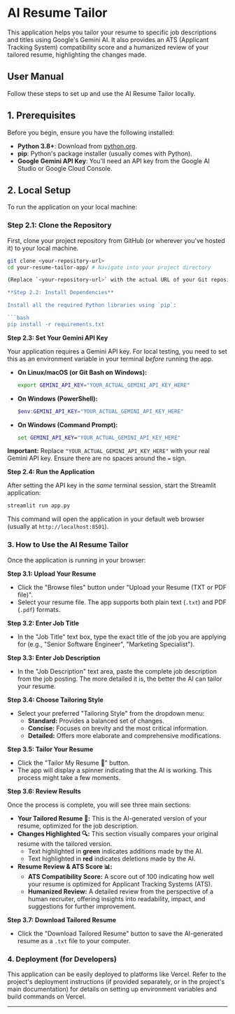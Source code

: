 # AI Resume Tailor

This application helps you tailor your resume to specific job descriptions and titles using Google's Gemini AI. It also provides an ATS (Applicant Tracking System) compatibility score and a humanized review of your tailored resume, highlighting the changes made.

## User Manual

Follow these steps to set up and use the AI Resume Tailor locally.

## 1. Prerequisites

Before you begin, ensure you have the following installed:

* **Python 3.8+**: Download from [python.org](https://www.python.org/downloads/).
* **pip**: Python's package installer (usually comes with Python).
* **Google Gemini API Key**: You'll need an API key from the Google AI Studio or Google Cloud Console.

## 2. Local Setup

To run the application on your local machine:

### Step 2.1: Clone the Repository

First, clone your project repository from GitHub (or wherever you've hosted it) to your local machine.

```bash
git clone <your-repository-url>
cd your-resume-tailor-app/ # Navigate into your project directory

(Replace `<your-repository-url>` with the actual URL of your Git repository and `your-resume-tailor-app/` with your project's folder name).

**Step 2.2: Install Dependencies**

Install all the required Python libraries using `pip`:

```bash
pip install -r requirements.txt
```

**Step 2.3: Set Your Gemini API Key**

Your application requires a Gemini API key. For local testing, you need to set this as an environment variable in your terminal *before* running the app.

  * **On Linux/macOS (or Git Bash on Windows):**
    ```bash
    export GEMINI_API_KEY="YOUR_ACTUAL_GEMINI_API_KEY_HERE"
    ```
  * **On Windows (PowerShell):**
    ```powershell
    $env:GEMINI_API_KEY="YOUR_ACTUAL_GEMINI_API_KEY_HERE"
    ```
  * **On Windows (Command Prompt):**
    ```cmd
    set GEMINI_API_KEY="YOUR_ACTUAL_GEMINI_API_KEY_HERE"
    ```

**Important:** Replace `"YOUR_ACTUAL_GEMINI_API_KEY_HERE"` with your real Gemini API key. Ensure there are no spaces around the `=` sign.

**Step 2.4: Run the Application**

After setting the API key in the *same* terminal session, start the Streamlit application:

```bash
streamlit run app.py
```

This command will open the application in your default web browser (usually at `http://localhost:8501`).

### 3\. How to Use the AI Resume Tailor

Once the application is running in your browser:

**Step 3.1: Upload Your Resume**

  * Click the "Browse files" button under "Upload your Resume (TXT or PDF file)".
  * Select your resume file. The app supports both plain text (`.txt`) and PDF (`.pdf`) formats.

**Step 3.2: Enter Job Title**

  * In the "Job Title" text box, type the exact title of the job you are applying for (e.g., "Senior Software Engineer", "Marketing Specialist").

**Step 3.3: Enter Job Description**

  * In the "Job Description" text area, paste the complete job description from the job posting. The more detailed it is, the better the AI can tailor your resume.

**Step 3.4: Choose Tailoring Style**

  * Select your preferred "Tailoring Style" from the dropdown menu:
      * **Standard:** Provides a balanced set of changes.
      * **Concise:** Focuses on brevity and the most critical information.
      * **Detailed:** Offers more elaborate and comprehensive modifications.

**Step 3.5: Tailor Your Resume**

  * Click the "Tailor My Resume 🚀" button.
  * The app will display a spinner indicating that the AI is working. This process might take a few moments.

**Step 3.6: Review Results**

Once the process is complete, you will see three main sections:

  * **Your Tailored Resume 🎉:** This is the AI-generated version of your resume, optimized for the job description.
  * **Changes Highlighted 🔍:** This section visually compares your original resume with the tailored version.
      * Text highlighted in **green** indicates additions made by the AI.
      * Text highlighted in **red** indicates deletions made by the AI.
  * **Resume Review & ATS Score 📊:**
      * **ATS Compatibility Score:** A score out of 100 indicating how well your resume is optimized for Applicant Tracking Systems (ATS).
      * **Humanized Review:** A detailed review from the perspective of a human recruiter, offering insights into readability, impact, and suggestions for further improvement.

**Step 3.7: Download Tailored Resume**

  * Click the "Download Tailored Resume" button to save the AI-generated resume as a `.txt` file to your computer.

### 4\. Deployment (for Developers)

This application can be easily deployed to platforms like Vercel. Refer to the project's deployment instructions (if provided separately, or in the project's main documentation) for details on setting up environment variables and build commands on Vercel.

-----

```
```
